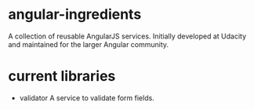 angular-ingredients
===================

A collection of reusable AngularJS services. Initially developed at Udacity and maintained for the larger Angular community.


current libraries
==================

- validator A service to validate form fields.
